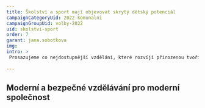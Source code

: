 ```yaml
---
title: Školství a sport mají objevovat skrytý dětský potenciál
campaignCategoryUid: 2022-komunalni
campaignGroupUid: volby-2022
uid: skolstvi-sport
order: 7
garant: jana.sobotkova
img: 
intro: >
 Prosazujeme co nejdostupnější vzdělání, které rozvíjí přirozenou tvořivost. Podporujeme svobodné myšlení a výchovu k demokracii nad rámec přípravy pro budoucí kariéru. Pomůžeme dětem objevovat jejich potenciál a lépe vyhodnocovat možnosti, které jim současný svět a doba nabízí.
  
---
```

  
## Moderní a bezpečné vzdělávání pro moderní společnost
